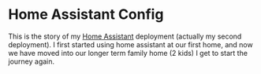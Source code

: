 # Home Assistant Config

This is the story of my [Home Assistant](https://www.hass.io) deployment (actually my second deployment).  I first started using home assistant at our first home, and now we have moved into our longer term family home (2 kids) I get to start the journey again.

